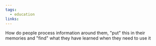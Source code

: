 ```yaml
---
tags:
  - education
links:
---
```

How do people process information around them, "put" this in their memories and "find" what they have learned when they need to use it